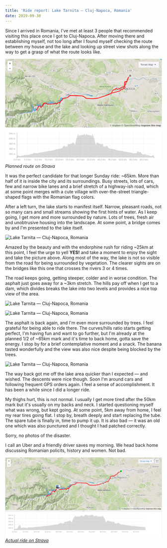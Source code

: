 ```yaml
---
title: 'Ride report: Lake Tarnita — Cluj-Napoca, Romania'
date: 2019-09-30
---
```


Since I arrived in Romania, I've met at least 3 people that recommended visiting this place once I got to Cluj-Napoca. After moving there and establishing myself, not too long after I found myself checking the route between my house and the lake and looking up street view shots along the way to get a grasp of what the route looks like.

![Planned route on Strava](./images/0.png)_Planned route on Strava_

It was the perfect candidate for that longer Sunday ride: ~65km. More than half of it is inside the city and its surroundings. Busy streets, lots of cars, few and narrow bike lanes and a brief stretch of a highway-ish road, which at some point merges with a cute village with over-the-street triangle-shaped flags with the Romanian flag colors.

After a left turn, the lake starts to manifest itself. Narrow, pleasant roads, not so many cars and small streams showing the first hints of water. As I keep going, I get more and more surrounded by nature. Lots of trees, fresh air and unobtrusive housing into the landscape. At some point, a bridge comes by and I'm presented to the lake itself.

![Lake Tarnita — Cluj-Napoca, Romania](./images/1.jpeg)

Amazed by the beauty and with the endorphine rush for riding ~25km at this point, I feel the urge to yell **YES!** and take a moment to enjoy the sight and take the picture above. Along most of the way, the lake is not so visible from the road for being surrounded by vegetation. The clearer sights are on the bridges like this one that crosses the rivers 3 or 4 times.

The road keeps going, getting steeper, colder and in worse condition. The asphalt just goes away for a ~3km stretch. The hills pay off when I get to a dam, which divides breaks the lake into two levels and provides a nice top view of the area.

![Lake Tarnita — Cluj-Napoca, Romania](./images/2.jpg)

![Lake Tarnita — Cluj-Napoca, Romania](./images/2-1.jpg)

The asphalt is back again, and I'm even more surrounded by trees. I feel grateful for being able to ride there. The curves/hills ratio starts getting perfect, I'm having fun and want to go further, but I'm already at the planned 1/2 of ~65km mark and it's time to back home, gotta save the energy. I stop by for a brief contemplative moment and a snack. The banana tasted wonderfully and the view was also nice despite being blocked by the trees.

![Lake Tarnita — Cluj-Napoca, Romania](./images/4.jpg)

The way back got me off the lake area quicker than I expected — and wished. The descents were nice though. Soon I'm around cars and following frequent GPS orders again. I feel a sense of accomplishment. It has been a while since I did a longer ride.

My thighs hurt, this is not normal. I usually I get more tired after the 50km mark but it's usually on my backs and neck. I started questioning myself what was wrong, but kept going. At some point, 5km away from home, I feel my rear tires going flat. I stop by, breath deeply and start replacing the tube. The spare tube is finally in, time to pump it up. It is also bad — it was an old one which was also punctured and I thought I had patched correctly.

Sorry, no photos of the disaster.

I call an Uber and a friendly driver saves my morning. We head back home discussing Romanian policits, history and women. Not bad.

[![Actual ride on Strava](./images/5.png)_Actual ride on Strava_](https://www.strava.com/activities/2748460282)

